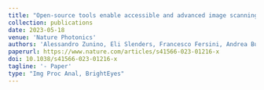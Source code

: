 ```yaml
---
title: "Open-source tools enable accessible and advanced image scanning microscopy data analysis"
collection: publications
date: 2023-05-18
venue: 'Nature Photonics'
authors: 'Alessandro Zunino, Eli Slenders, Francesco Fersini, Andrea Bucci, Mattia Donato, Giuseppe Vicidomini'
paperurl: https://www.nature.com/articles/s41566-023-01216-x
doi: 10.1038/s41566-023-01216-x
tagline: '- Paper'
type: "Img Proc Anal, BrightEyes"
---
```

